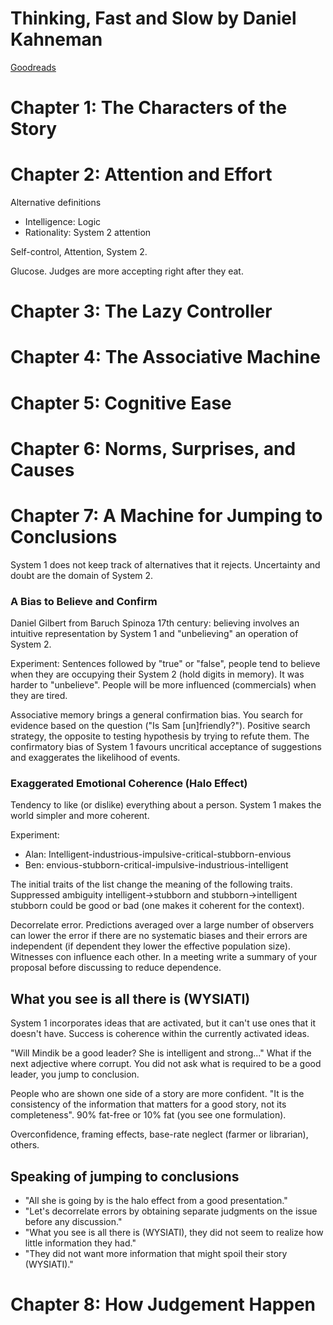 # Thinking, Fast and Slow by Daniel Kahneman

[Goodreads](https://www.goodreads.com/book/show/11468377-thinking-fast-and-slow)

# Chapter 1: The Characters of the Story

# Chapter 2: Attention and Effort

Alternative definitions

- Intelligence: Logic
- Rationality: System 2 attention

Self-control, Attention, System 2.

Glucose. Judges are more accepting right after they eat.

# Chapter 3: The Lazy Controller

# Chapter 4: The Associative Machine

# Chapter 5: Cognitive Ease

# Chapter 6: Norms, Surprises, and Causes

# Chapter 7: A Machine for Jumping to Conclusions

System 1 does not keep track of alternatives that it rejects. Uncertainty and doubt are the domain of System 2.

### A Bias to Believe and Confirm

Daniel Gilbert from Baruch Spinoza 17th century: believing involves an intuitive representation by System 1 and "unbelieving" an operation of System 2.

Experiment: Sentences followed by "true" or "false", people tend to believe when they are occupying their System 2 (hold digits in memory). It was harder to "unbelieve". People will be more influenced (commercials) when they are tired.

Associative memory brings a general confirmation bias. You search for evidence based on the question ("Is Sam [un]friendly?"). Positive search strategy, the opposite to testing hypothesis by trying to refute them. The confirmatory bias of System 1 favours uncritical acceptance of suggestions and exaggerates the likelihood of events.

### Exaggerated Emotional Coherence (Halo Effect)

Tendency to like (or dislike) everything about a person. System 1 makes the world simpler and more coherent.

Experiment:
- Alan: Intelligent-industrious-impulsive-critical-stubborn-envious
- Ben: envious-stubborn-critical-impulsive-industrious-intelligent

The initial traits of the list change the meaning of the following traits. Suppressed ambiguity intelligent->stubborn and stubborn->intelligent stubborn could be good or bad (one makes it coherent for the context).

Decorrelate error. Predictions averaged over a large number of observers can lower the error if there are no systematic biases and their errors are independent (if dependent they lower the effective population size). Witnesses con influence each other. In a meeting write a summary of your proposal before discussing to reduce dependence.

## What you see is all there is (WYSIATI)

System 1 incorporates ideas that are activated, but it can't use ones that it doesn't have. Success is coherence within the currently activated ideas. 

"Will Mindik be a good leader? She is intelligent and strong..." What if the next adjective where corrupt. You did not ask what is required to be a good leader, you jump to conclusion.

People who are shown one side of a story are more confident. "It is the consistency of the information that matters for a good story, not its completeness". 90% fat-free or 10% fat (you see one formulation).

Overconfidence, framing effects, base-rate neglect (farmer or librarian), others.

## Speaking of jumping to conclusions

- "All she is going by is the halo effect from a good presentation."
- "Let's decorrelate errors by obtaining separate judgments on the issue before any discussion."
- "What you see is all there is (WYSIATI), they did not seem to realize how little information they had."
- "They did not want more information that might spoil their story (WYSIATI)."


# Chapter 8: How Judgement Happen